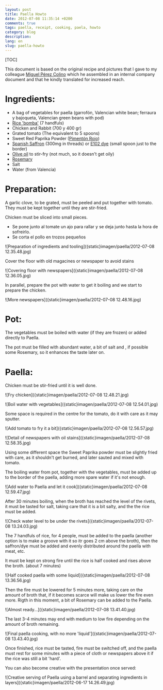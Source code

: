 ```yaml
---
layout: post
title: Paella Howto
date: 2012-07-08 11:35:14 +0200
comments: true
tags: paella, receipt, cooking, paela, howto
category: blog
description:
lang: en
slug: paella-howto
---
```

[TOC]

This document is based on the original recipe and pictures that I gave to my colleague [Miguel Pérez Colino](https://twitter.com/mmmmmmpc) which he assembled in an internal company document and that he kindly translated for increased reach.

# Ingredients:

- A bag of vegetables for paella (garrofón, Valencian white bean; ferraura y bajoqueta,
Valencian green beans with pod)
- [Rice 'bomba'](https://www.amazon.es/dp/B00986HSH0?tag=redken-21) (7 handfuls)
- Chicken and Rabbit (700 y 400 gr)
- Grated tomato (The equivalent to 5 spoons)
- Sweet Red Paprika Powder ([Pimentón Rojo](https://www.amazon.es/dp/B07FZLMP8N?tag=redken-21&psc=1))
- [Spanish Saffron](https://www.amazon.es/dp/B01N6OVPYQ?tag=redken-21&psc=1) (300mg in threads) or [E102 dye](https://www.amazon.es/dp/B01HIVII4I?tag=redken-21) (small spoon just to the border)
- [Olive oil](https://www.amazon.es/dp/B0781Z7TD4?tag=redken-21) to stir-fry (not much, so it doesn't get oily)
- [Rosemary](https://www.amazon.es/dp/B01HN23N3S?tag=redken-21)
- Salt
- Water (from Valencia)

# Preparation:

A garlic clove, to be grated, must be peeled and put together with tomato. They must be kept together until they are stir-fried.

Chicken must be sliced into small pieces.

- Se pone junto al tomate un ajo para rallar y se deja junto hasta la hora de sofreirlo.
- Se corta el pollo en trozos pequeños

![Preparation of ingredients and tooling]({static}imagen/paella/2012-07-08 12.35.48.jpg)

Cover the floor with old magacines or newspaper to avoid stains

![Covering floor with newspapers]({static}imagen/paella/2012-07-08 12.36.05.jpg)

In parallel, prepare the pot with water to get it boiling and we start to prepare the chicken.

![More newspapers]({static}imagen/paella/2012-07-08 12.48.16.jpg)

# Pot:

The vegetables must be boiled with water (if they are frozen) or added directly to Paella.

The pot must be filled with abundant water, a bit of salt and , if possible some Rosemary, so it enhances the taste later on.

# Paella:

Chicken must be stir-fried until it is well done.

  ![Fry chicken]({static}imagen/paella/2012-07-08 12.48.21.jpg)

  ![Boil water with vegetables]({static}imagen/paella/2012-07-08 12.54.01.jpg)

Some space is required in the centre for the tomato, do it with care as it may sputter.

  ![Add tomato to fry it a bit]({static}imagen/paella/2012-07-08 12.56.57.jpg)

  ![Detail of newspapers with oil stains]({static}imagen/paella/2012-07-08 12.58.35.jpg)

Using some different space the Sweet Paprika powder must be slightly fried with care, as it shouldn't get burned, and later sauted and mixed with tomato.

The boiling water from pot, together with the vegetables, must be added up to the border of the  paella, adding more spare water if it's not enough.

  ![Add water to Paella and let it cook]({static}imagen/paella/2012-07-08 12.59.47.jpg)

After 30 minutes boiling, when the broth has reached the level of the rivets, it must be tasted for salt, taking care that it is a bit salty, and the the rice must be added.

  ![Check water level to be under the rivets]({static}imagen/paella/2012-07-08 13.24.03.jpg)

The 7 handfuls of rice, for 4 people, must be added to the paella (another option is to make a groove with it so itr goes 2 cm above the broth), then the saffron/dye must be added and evenly distributed around the paella with meat, etc.

It must be kept on strong fire until the rice is half cooked and rises above the broth. (about 7 minutes)

  ![Half cooked paella with some liquid]({static}imagen/paella/2012-07-08 13.36.56.jpg)

Then the fire must be lowered for 5 minutes more, taking care on the amount of broth that, if it becomes scarce will make us lower the fire even more. Rigth in this moment, a bit of Rosemary can be added to the Paella.

  ![Almost ready...]({static}imagen/paella/2012-07-08 13.41.40.jpg)

The last 3-4 minutes may end with medium to low fire depending on the amount of broth remaining.

  ![Final paella cooking, with no more 'liquid']({static}imagen/paella/2012-07-08 13.43.40.jpg)

Once finished, rice must be tasted, fire must be switched off, and the paella must rest for some minutes with a piece of cloth or newspapers above it if the rice was still a bit 'hard'.

You can also become creative with the presentation once served:

  ![Creative serving of Paella using a barrel and separating ingredients in layers]({static}imagen/paella/2012-06-17 14.26.49.jpg)
